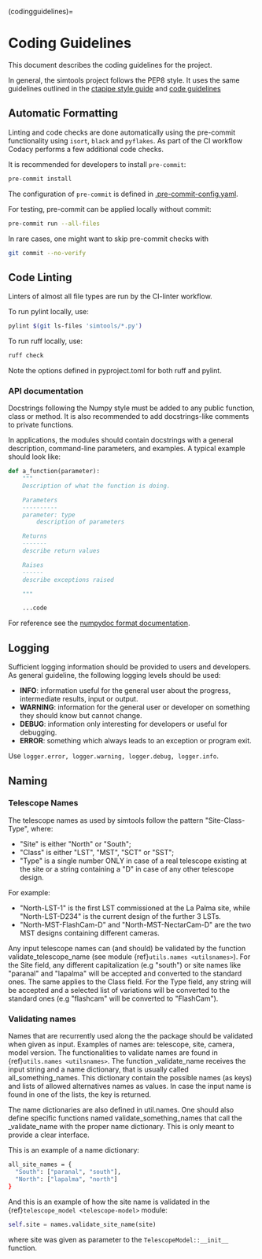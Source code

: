 (codingguidelines)=

# Coding Guidelines

This document describes the coding guidelines for the project.

In general, the simtools project follows the PEP8 style.
It uses the same guidelines outlined in the [ctapipe style guide](https://ctapipe.readthedocs.io/en/latest/developer-guide/style-guide.html)
and [code guidelines](https://ctapipe.readthedocs.io/en/latest/developer-guide/index.html)

## Automatic Formatting

Linting and code checks are done automatically using the pre-commit functionality using `isort`,
`black` and `pyflakes`. As part of the CI workflow Codacy performs a few additional code checks.

It is recommended for developers to install `pre-commit`:

```bash
pre-commit install
```

The configuration of `pre-commit` is defined in
[.pre-commit-config.yaml](https://github.com/gammasim/simtools/blob/main/.pre-commit-config.yaml).

For testing, pre-commit can be applied locally without commit:

```bash
pre-commit run --all-files
```

In rare cases, one might want to skip pre-commit checks with

```bash
git commit --no-verify
```

## Code Linting

Linters of almost all file types are run by the CI-linter workflow.

To run pylint locally, use:

```bash
pylint $(git ls-files 'simtools/*.py')
```

To run ruff locally, use:

```bash
ruff check
```

Note the options defined in pyproject.toml for both ruff and pylint.

### API documentation

Docstrings following the Numpy style must be added to any public function, class or method.
It is also recommended to add docstrings-like comments to private functions.

In applications, the modules should contain docstrings with a general description, command-line
parameters, and examples.
A typical example should look like:

```python
def a_function(parameter):
    """
    Description of what the function is doing.

    Parameters
    ----------
    parameter: type
        description of parameters

    Returns
    -------
    describe return values

    Raises
    ------
    describe exceptions raised

    """

    ...code
```

For reference see the [numpydoc format documentation](https://numpydoc.readthedocs.io/en/latest/format.html).

## Logging

Sufficient logging information should be provided to users and developers. As general guideline, the
following logging levels should be used:

- **INFO**: information useful for the general user about the progress, intermediate results, input or output.
- **WARNING**: information for the general user or developer on something they should know but cannot change.
- **DEBUG**: information only interesting for developers or useful for debugging.
- **ERROR**: something which always leads to an exception or program exit.

Use `logger.error, logger.warning, logger.debug, logger.info`.

## Naming

### Telescope Names

The telescope names as used by simtools follow the pattern "Site-Class-Type", where:

- "Site" is either "North" or "South";
- "Class" is either "LST", "MST", "SCT" or "SST";
- "Type" is a single number ONLY in case of a real telescope existing at the site or a string containing a "D" in case of any other telescope design.

For example:

- "North-LST-1" is the first LST commissioned at the La Palma site, while "North-LST-D234" is the current design of the further 3 LSTs.
- "North-MST-FlashCam-D" and "North-MST-NectarCam-D" are the two MST designs containing different cameras.

Any input telescope names can (and should) be validated by the function validate_telescope_name
(see module {ref}`utils.names <utilsnames>`).
For the Site field, any different capitalization (e.g "south") or site names like "paranal" and
"lapalma" will be accepted
and converted to the standard ones. The same applies to the Class field.
For the Type field, any string will be accepted and a selected list of variations will be converted
to the standard ones
(e.g "flashcam" will be converted to "FlashCam").

### Validating names

Names that are recurrently used along the the package should be validated when given as input.
Examples of names are: telescope, site, camera, model version. The functionalities to validate names
are found in  {ref}`utils.names <utilsnames>`. The function \_validate_name receives the input string
and a name dictionary,
that is usually called all_something_names. This dictionary contain the possible names (as keys) and
lists
of allowed alternatives names as values. In case the input name is found in one of the lists, the
key
is returned.

The name dictionaries are also defined in util.names. One should also define specific functions
named
validate_something_names that call the \_validate_name with the proper name dictionary. This is only
meant to
provide a clear interface.

This is an example of a name dictionary:

```bash
all_site_names = {
  "South": ["paranal", "south"],
  "North": ["lapalma", "north"]
}
```

And this is an example of how the site name is validated in the {ref}`telescope_model <telescope-model>` module:

```python
self.site = names.validate_site_name(site)
```

where site was given as parameter to the `TelescopeModel::__init__` function.
